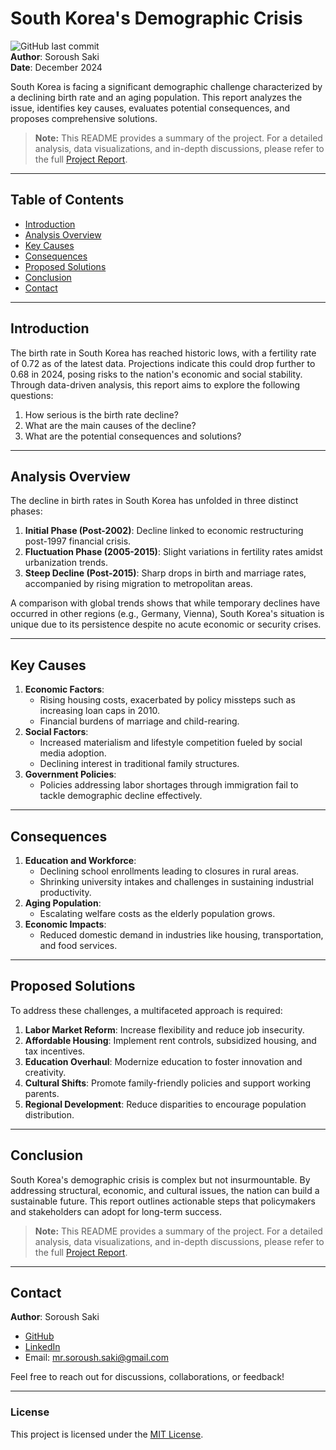 # South Korea's Demographic Crisis

![GitHub last commit](https://img.shields.io/github/last-commit/soroush-saki/south-korea-demographic-crisis)  
**Author**: Soroush Saki  
**Date**: December 2024  

South Korea is facing a significant demographic challenge characterized by a declining birth rate and an aging population. This report analyzes the issue, identifies key causes, evaluates potential consequences, and proposes comprehensive solutions.

> **Note:** This README provides a summary of the project. For a detailed analysis, data visualizations, and in-depth discussions, please refer to the full [Project Report](./South-Korea-Demographic-Crisis.pdf).

---

## Table of Contents
- [Introduction](#introduction)
- [Analysis Overview](#analysis-overview)
- [Key Causes](#key-causes)
- [Consequences](#consequences)
- [Proposed Solutions](#proposed-solutions)
- [Conclusion](#conclusion)
- [Contact](#contact)

---

## Introduction
The birth rate in South Korea has reached historic lows, with a fertility rate of 0.72 as of the latest data. Projections indicate this could drop further to 0.68 in 2024, posing risks to the nation's economic and social stability. Through data-driven analysis, this report aims to explore the following questions:  
1. How serious is the birth rate decline?  
2. What are the main causes of the decline?  
3. What are the potential consequences and solutions?

---

## Analysis Overview
The decline in birth rates in South Korea has unfolded in three distinct phases:  
1. **Initial Phase (Post-2002)**: Decline linked to economic restructuring post-1997 financial crisis.  
2. **Fluctuation Phase (2005-2015)**: Slight variations in fertility rates amidst urbanization trends.  
3. **Steep Decline (Post-2015)**: Sharp drops in birth and marriage rates, accompanied by rising migration to metropolitan areas.

A comparison with global trends shows that while temporary declines have occurred in other regions (e.g., Germany, Vienna), South Korea's situation is unique due to its persistence despite no acute economic or security crises.

---

## Key Causes
1. **Economic Factors**:
   - Rising housing costs, exacerbated by policy missteps such as increasing loan caps in 2010.
   - Financial burdens of marriage and child-rearing.
2. **Social Factors**:
   - Increased materialism and lifestyle competition fueled by social media adoption.
   - Declining interest in traditional family structures.
3. **Government Policies**:
   - Policies addressing labor shortages through immigration fail to tackle demographic decline effectively.

---

## Consequences
1. **Education and Workforce**:
   - Declining school enrollments leading to closures in rural areas.
   - Shrinking university intakes and challenges in sustaining industrial productivity.
2. **Aging Population**:
   - Escalating welfare costs as the elderly population grows.
3. **Economic Impacts**:
   - Reduced domestic demand in industries like housing, transportation, and food services.

---

## Proposed Solutions
To address these challenges, a multifaceted approach is required:  
1. **Labor Market Reform**: Increase flexibility and reduce job insecurity.  
2. **Affordable Housing**: Implement rent controls, subsidized housing, and tax incentives.  
3. **Education Overhaul**: Modernize education to foster innovation and creativity.  
4. **Cultural Shifts**: Promote family-friendly policies and support working parents.  
5. **Regional Development**: Reduce disparities to encourage population distribution.

---

## Conclusion
South Korea's demographic crisis is complex but not insurmountable. By addressing structural, economic, and cultural issues, the nation can build a sustainable future. This report outlines actionable steps that policymakers and stakeholders can adopt for long-term success.

> **Note:** This README provides a summary of the project. For a detailed analysis, data visualizations, and in-depth discussions, please refer to the full [Project Report](./South-Korea-Demographic-Crisis.pdf).

---

## Contact
**Author**: Soroush Saki  
- [GitHub](https://github.com/soroush-saki)  
- [LinkedIn](https://www.linkedin.com/in/soroush-saki)  
- Email: [mr.soroush.saki@gmail.com](mailto:mr.soroush.saki@gmail.com)  

Feel free to reach out for discussions, collaborations, or feedback!

---

### License
This project is licensed under the [MIT License](LICENSE).
